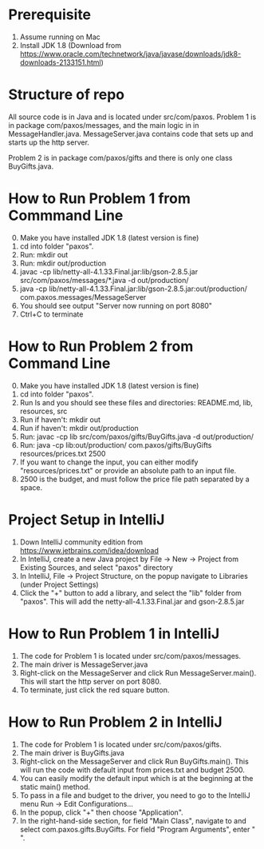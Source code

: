 # Prerequisite
1. Assume running on Mac
2. Install JDK 1.8 (Download from https://www.oracle.com/technetwork/java/javase/downloads/jdk8-downloads-2133151.html)

# Structure of repo
All source code is in Java and is located under src/com/paxos. Problem 1 is in package com/paxos/messages, and the main
logic in in MessageHandler.java. MessageServer.java contains code that sets up and starts up the http server.

Problem 2 is in package com/paxos/gifts and there is only one class BuyGifts.java. 

# How to Run Problem 1 from Commmand Line
0. Make you have installed JDK 1.8 (latest version is fine)
1. cd into folder "paxos".
2. Run: mkdir out
3. Run: mkdir out/production
4. javac -cp lib/netty-all-4.1.33.Final.jar:lib/gson-2.8.5.jar src/com/paxos/messages/*.java -d out/production/
5. java -cp lib/netty-all-4.1.33.Final.jar:lib/gson-2.8.5.jar:out/production/ com.paxos.messages/MessageServer
6. You should see output "Server now running on port 8080" 
7. Ctrl+C to terminate

# How to Run Problem 2 from Command Line
0. Make you have installed JDK 1.8 (latest version is fine)
1. cd into folder "paxos".
2. Run ls and you should see these files and directories: README.md, lib, resources, src
3. Run if haven't: mkdir out
4. Run if haven't: mkdir out/production
5. Run: javac -cp lib src/com/paxos/gifts/BuyGifts.java -d out/production/
6. Run: java -cp lib:out/production/ com.paxos/gifts/BuyGifts resources/prices.txt 2500
7. If you want to change the input, you can either modify "resources/prices.txt" or provide an absolute path to an input file.
8. 2500 is the budget, and must follow the price file path separated by a space.

# Project Setup in IntelliJ
1. Down IntelliJ community edition from https://www.jetbrains.com/idea/download
2. In IntelliJ, create a new Java project by File -> New -> Project from Existing Sources, and select "paxos" directory
3. In IntelliJ, File -> Project Structure, on the popup navigate to Libraries (under Project Settings)
4. Click the "+" button to add a library, and select the "lib" folder from "paxos". This will add the netty-all-4.1.33.Final.jar and gson-2.8.5.jar

# How to Run Problem 1 in IntelliJ
1. The code for Problem 1 is located under src/com/paxos/messages.
2. The main driver is MessageServer.java
3. Right-click on the MessageServer and click Run MessageServer.main(). This will start the http server on port 8080.
4. To terminate, just click the red square button.

# How to Run Problem 2 in IntelliJ
1. The code for Problem 1 is located under src/com/paxos/gifts.
2. The main driver is BuyGifts.java
3. Right-click on the MessageServer and click Run BuyGifts.main(). This will run the code with default input from prices.txt and budget 2500.
4. You can easily modify the default input which is at the beginning at the static main() method.
5. To pass in a file and budget to the driver, you need to go to the IntelliJ menu Run -> Edit Configurations...
6. In the popup, click "+" then choose "Application".
7. In the right-hand-side section, for field "Main Class", navigate to and select com.paxos.gifts.BuyGifts.
   For field "Program Arguments", enter "<absolute path to input file> <budget>".